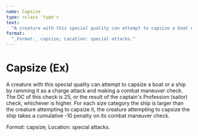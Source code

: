 ```yaml
---
name: Capsize
type: <class 'type'>
text:
  "A creature with this special quality can attempt to capsize a boat or a ship by ramming it as a charge attack and making a combat maneuver check. The DC of this check is 25, or the result of the captain's Profession (sailor) check, whichever is higher. For each size category the ship is larger than the creature attempting to capsize it, the creature attempting to capsize the ship takes a cumulative -10 penalty on its combat maneuver check."
format:
  "_Format:_ capsize; Location: special attacks."
---
```

 
# Capsize (Ex)
A creature with this special quality can attempt to capsize a boat or a ship by ramming it as a charge attack and making a combat maneuver check. The DC of this check is 25, or the result of the captain's Profession (sailor) check, whichever is higher. For each size category the ship is larger than the creature attempting to capsize it, the creature attempting to capsize the ship takes a cumulative -10 penalty on its combat maneuver check.

_Format:_ capsize; Location: special attacks.